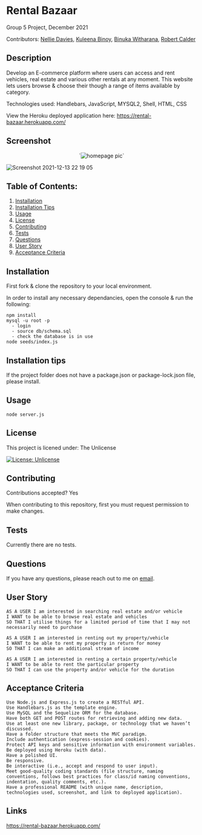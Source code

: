 # Rental Bazaar

Group 5 Project, December 2021

Contributors:
[Nellie Davies](https://github.com./8nd8),
[Kuleena Binoy](https://github.com./Kuleenabinoy),
[Binuka Witharana](https://github.com./BinukaW),
[Robert Calder](https://github.com./RobertCalder1)

## Description

Develop an E-commerce platform where users can access and rent vehicles, real estate and various other rentals at any moment. This website lets users browse & choose their though a range of items available by category.

Technologies used: Handlebars, JavaScript, MYSQL2, Shell, HTML, CSS

View the Heroku deployed application here: https://rental-bazaar.herokuapp.com/

## Screenshot

<p align="center">
  `<img src="https://github.com/8nd8/RentalBazaar/blob/main/public/images/Homepage%20screenshot%20-%202.JPG" alt="homepage pic" />`
</p>

![Screenshot 2021-12-13 22 19 05](https://user-images.githubusercontent.com/86656634/145807018-b493129a-6d12-414f-a2a3-776e15f3e54b.png)

## Table of Contents:

1. [Installation](#installation)
2. [Installation Tips](#installation-tips)
3. [Usage](#usage)
4. [License](#license)
5. [Contributing](#contributing)
6. [Tests](#tests)
7. [Questions](#questions)
8. [User Story](#user-story)
9. [Acceptance Criteria](#acceptance-criteria)

## Installation

First fork & clone the repository to your local environment.

In order to install any necessary dependancies, open the console & run the following:

```
npm install
mysql -u root -p
  - login
  - source db/schema.sql
  - check the database is in use
node seeds/index.js
```

## Installation tips

If the project folder does not have a package.json or package-lock.json file, please install.

## Usage

```
node server.js
```

## License

This project is licened under:
The Unlicense

[![License: Unlicense](https://img.shields.io/badge/license-Unlicense-blue.svg)](http://unlicense.org/)

## Contributing

Contributions accepted? Yes

When contributing to this repository, first you must request permission to make changes.

## Tests

Currently there are no tests.

## Questions

If you have any questions, please reach out to me on [email](mailto:annachandy123@gmail.com).

## User Story

```
AS A USER I am interested in searching real estate and/or vehicle
I WANT to be able to browse real estate and vehicles
SO THAT I utilise things for a limited period of time that I may not necessarily need to purchase

AS A USER I am interested in renting out my property/vehicle
I WANT to be able to rent my property in return for money
SO THAT I can make an additional stream of income

AS A USER I am interested in renting a certain property/vehicle
I WANT to be able to rent the particular property
SO THAT I can use the property and/or vehicle for the duration

```

## Acceptance Criteria

```
Use Node.js and Express.js to create a RESTful API.
Use Handlebars.js as the template engine.
Use MySQL and the Sequelize ORM for the database.
Have both GET and POST routes for retrieving and adding new data.
Use at least one new library, package, or technology that we haven’t discussed.
Have a folder structure that meets the MVC paradigm.
Include authentication (express-session and cookies).
Protect API keys and sensitive information with environment variables.
Be deployed using Heroku (with data).
Have a polished UI.
Be responsive.
Be interactive (i.e., accept and respond to user input).
Meet good-quality coding standards (file structure, naming conventions, follows best practices for class/id naming conventions, indentation, quality comments, etc.).
Have a professional README (with unique name, description, technologies used, screenshot, and link to deployed application).
```

## Links

https://rental-bazaar.herokuapp.com/
